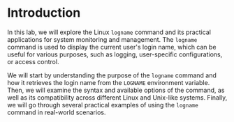 # Introduction

In this lab, we will explore the Linux `logname` command and its practical applications for system monitoring and management. The `logname` command is used to display the current user's login name, which can be useful for various purposes, such as logging, user-specific configurations, or access control.

We will start by understanding the purpose of the `logname` command and how it retrieves the login name from the `LOGNAME` environment variable. Then, we will examine the syntax and available options of the command, as well as its compatibility across different Linux and Unix-like systems. Finally, we will go through several practical examples of using the `logname` command in real-world scenarios.
